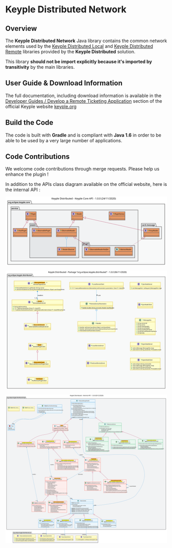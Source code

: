 # Keyple Distributed Network

## Overview

The **Keyple Distributed Network** Java library contains the common network elements used by the [Keyple Distributed Local](../local/README.md) and [Keyple Distributed Remote](../remote/README.md) libraries provided by the **Keyple Distributed** solution.

This library **should not be import explicitly because it's imported by transitivity** by the main libraries.

## User Guide & Download Information

The full documentation, including download information is available in the [Developer Guides / Develop a Remote Ticketing Application](https://keyple.org/docs/developer-guide/distributed-application/) section of the official Keyple website [keyple.org](https://keyple.org)

## Build the Code

The code is built with **Gradle** and is compliant with **Java 1.6** in order to be able to be used by a very large number of applications.

## Code Contributions

We welcome code contributions through merge requests. Please help us enhance the plugin !

In addition to the APIs class diagram available on the official website, here is the internal API :

![Remote_Class_Internal_KeypleCore_API](resources/uml/class/Remote_Class_Internal_KeypleCore_API.svg)

![Remote_Class_Internal_Package_Distributed_API](resources/uml/class/Remote_Class_Internal_Package_Distributed_API.svg)

![Remote_Class_Internal_Package_DistributedImpl_API](resources/uml/class/Remote_Class_Internal_Package_DistributedImpl_API.svg)
